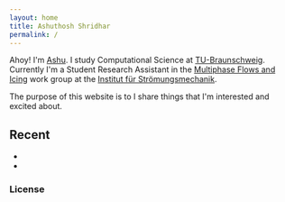 ```yaml
---
layout: home
title: Ashuthosh Shridhar
permalink: /
---
```


Ahoy! I'm [Ashu](/media/images/230521-selfie.jpeg). I study Computational Science at [TU-Braunschweig][1]. Currently I'm a Student Research Assistant in the [Multiphase Flows and Icing][2] work group at the [Institut für Strömungsmechanik][3]. 

The purpose of this website is to I share things that I'm interested and excited about. 


## Recent 
- 
-

### License
[1]: https://www.tu-braunschweig.de
[2]: https://www.tu-braunschweig.de/en/ism/research-workgroups/multiphase-flows-and-icing/page/2
[3]: https://www.tu-braunschweig.de/ism